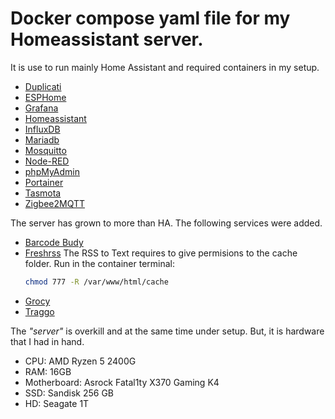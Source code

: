 # Docker compose yaml file for my Homeassistant server. 
It is use to run mainly Home Assistant and required containers in my setup. 
- [Duplicati](https://www.duplicati.com)
- [ESPHome](https://esphome.io/index.html)
- [Grafana](https://grafana.com)
- [Homeassistant](https://www.home-assistant.io)
- [InfluxDB](https://www.influxdata.com)
- [Mariadb](https://mariadb.org)
- [Mosquitto](https://mosquitto.org)
- [Node-RED](https://nodered.org)
- [phpMyAdmin](https://www.phpmyadmin.net)
- [Portainer](https://www.portainer.io)
- [Tasmota](https://tasmota.github.io/docs/)
- [Zigbee2MQTT](https://www.zigbee2mqtt.io)

The server has grown to more than HA. The following services were added.
- [Barcode Budy](https://github.com/Forceu/barcodebuddy)
- [Freshrss](https://freshrss.org)
    The RSS to Text requires to give permisions to the cache folder. Run in the container terminal:
    ```bash
    chmod 777 -R /var/www/html/cache
    ```
- [Grocy](https://grocy.info)
- [Traggo](https://traggo.net)

The *"server"* is overkill and at the same time under setup. But, it is hardware that I had in hand. 
- CPU: AMD Ryzen 5 2400G  
- RAM: 16GB  
- Motherboard: Asrock Fatal1ty X370 Gaming K4  
- SSD: Sandisk 256 GB  
- HD: Seagate 1T
